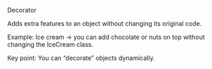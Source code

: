 Decorator

Adds extra features to an object without changing its original code.

Example: Ice cream → you can add chocolate or nuts on top without changing the IceCream class.

Key point: You can “decorate” objects dynamically.

